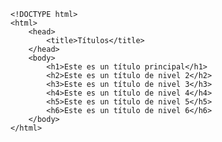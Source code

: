 <code>
&lt;!DOCTYPE html&gt;
&lt;html&gt;
    &lt;head&gt;
        &lt;title&gt;Títulos&lt;/title&gt;
    &lt;/head&gt;
    &lt;body&gt;
        &lt;h1&gt;Este es un título principal&lt;/h1&gt;
        &lt;h2&gt;Este es un título de nivel 2&lt;/h2&gt;
        &lt;h3&gt;Este es un título de nivel 3&lt;/h3&gt;
        &lt;h4&gt;Este es un título de nivel 4&lt;/h4&gt;
        &lt;h5&gt;Este es un título de nivel 5&lt;/h5&gt;
        &lt;h6&gt;Este es un título de nivel 6&lt;/h6&gt;
    &lt;/body&gt;
&lt;/html&gt;
</code>